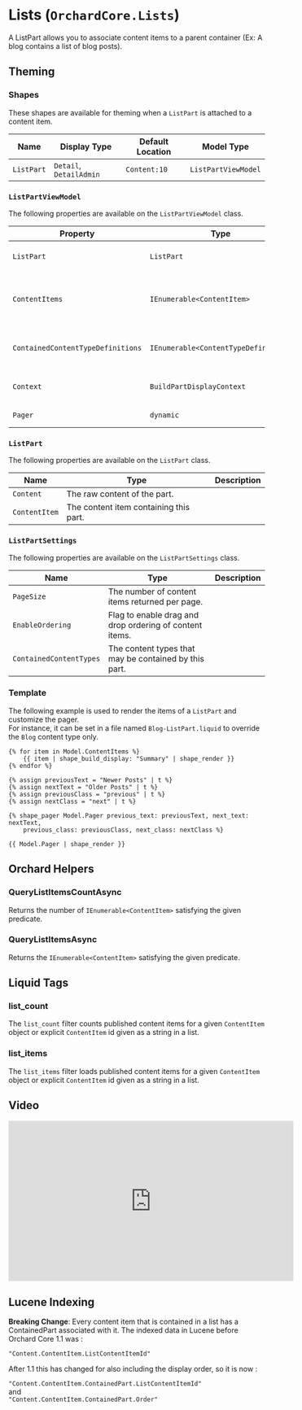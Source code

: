 # Lists (`OrchardCore.Lists`)

A ListPart allows you to associate content items to a parent container (Ex: A blog contains a list of blog posts).

## Theming

### Shapes

These shapes are available for theming when a `ListPart` is attached to a content item.

| Name | Display Type | Default Location | Model Type |
| ------| ------------ |----------------- | ---------- |
| `ListPart` | `Detail`, `DetailAdmin` | `Content:10` | `ListPartViewModel` |

### `ListPartViewModel`

The following properties are available on the `ListPartViewModel` class.

| Property | Type | Description |
| --------- | ---- |------------ |
| `ListPart` | `ListPart` | The `ListPart` instance. |
| `ContentItems` | `IEnumerable<ContentItem>` | The content items the part is made of. |
| `ContainedContentTypeDefinitions` | `IEnumerable<ContentTypeDefinition>` | The content types the list accepts. |
| `Context` | `BuildPartDisplayContext` | The current display context. |
| `Pager` | `dynamic` | The pager for the list. |

### `ListPart`

The following properties are available on the `ListPart` class.

| Name | Type | Description |
| -----| ---- |------------ |
| `Content` | The raw content of the part. |
| `ContentItem` | The content item containing this part. |

### `ListPartSettings`

The following properties are available on the `ListPartSettings` class.

| Name | Type | Description |
| -----| ---- |------------ |
| `PageSize` | The number of content items returned per page. |
| `EnableOrdering` | Flag to enable drag and drop ordering of content items. |
| `ContainedContentTypes` | The content types that may be contained by this part. |

### Template

The following example is used to render the items of a `ListPart` and customize the pager.  
For instance, it can be set in a file named `Blog-ListPart.liquid` to override the `Blog` content type only.

```liquid
{% for item in Model.ContentItems %}
    {{ item | shape_build_display: "Summary" | shape_render }}
{% endfor %}

{% assign previousText = "Newer Posts" | t %}
{% assign nextText = "Older Posts" | t %}
{% assign previousClass = "previous" | t %}
{% assign nextClass = "next" | t %}

{% shape_pager Model.Pager previous_text: previousText, next_text: nextText,
    previous_class: previousClass, next_class: nextClass %}

{{ Model.Pager | shape_render }}
```

## Orchard Helpers

### QueryListItemsCountAsync

Returns the number of `IEnumerable<ContentItem>` satisfying the given predicate.

### QueryListItemsAsync

Returns the `IEnumerable<ContentItem>` satisfying the given predicate.

## Liquid Tags

### list_count

The `list_count` filter counts published content items for a given `ContentItem` object or explicit `ContentItem` id given as a string in a list.

### list_items

The `list_items` filter loads published content items for a given `ContentItem` object or explicit `ContentItem` id given as a string in a list.

## Video

<iframe width="560" height="315" src="https://www.youtube.com/embed/a3yyR27vdQQ" frameborder="0" allow="accelerometer; autoplay; encrypted-media; gyroscope; picture-in-picture" allowfullscreen></iframe>

## Lucene Indexing

**Breaking Change**: Every content item that is contained in a list has a ContainedPart associated with it.
The indexed data in Lucene before Orchard Core 1.1 was :

`"Content.ContentItem.ListContentItemId"`

After 1.1 this has changed for also including the display order, so it is now :

`"Content.ContentItem.ContainedPart.ListContentItemId"`   
and  
`"Content.ContentItem.ContainedPart.Order"`
